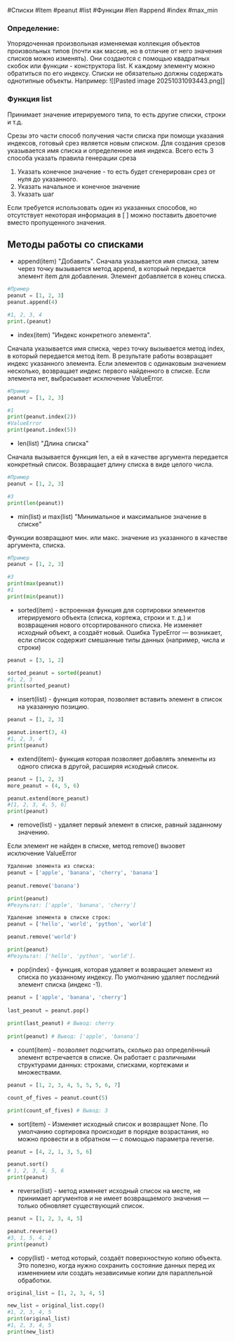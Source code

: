 #Списки #Item #peanut #list #Функции #len #append #index #max_min
### Определение:
Упорядоченная произвольная изменяемая коллекция объектов произвольных типов (почти как массив, но в отличие от него значения списков можно изменять). Они создаются с помощью квадратных скобок или функции - конструктора list. К каждому элементу можно обратиться по его индексу. Списки не обязательно должны содержать однотипные объекты.
Например:
![[Pasted image 20251031093443.png]]

### Функция list
Принимает значение итерируемого типа, то есть другие списки, строки и т.д.

Срезы это части способ получения части списка при помощи указания индексов, готовый срез является новым списком. Для создания срезов указывается имя списка и определенное имя индекса. Всего есть 3 способа указать правила генерации среза 
1. Указать конечное значение - то есть будет сгенерирован срез от нуля до указанного.
2. Указать начальное и конечное значение
3. Указать шаг

Если требуется использовать один из указанных способов, но отсутствует некоторая информация в [ ] можно поставить двоеточие вместо пропущенного значения.

## Методы работы со списками

* append(item) "Добавить". Сначала указывается имя списка, затем через точку вызывается метод append, в который передается элемент item для добавления. Элемент добавляется в конец списка.
```python
#Пример
peanut = [1, 2, 3]
peanut.append(4)

#1, 2, 3, 4
print.(peanut)
```

* index(item) "Индекс конкретного элемента".

Сначала указывается имя списка, через точку вызывается метод index, в который передается метод item. В результате работы возвращает индекс указанного элемента. Если элементов с одинаковым значением несколько, возвращает индекс первого найденного в списке. Если элемента нет, выбрасывает исключение ValueError.
```python
#Пример
peanut = [1, 2, 3]

#1
print(peanut.index(2))
#ValueError
print(peanut.index(5))
```

* len(list) "Длина списка"

Сначала вызывается функция len, а ей в качестве аргумента передается конкретный список. Возвращает длину списка в виде целого числа.
```python
#Пример
peanut = [1, 2, 3]

#3
print(len(peanut))
```

* min(list) и max(list) "Минимальное и максимальное значение в списке"

Функции возвращают мин. или макс. значение из указанного в качестве аргумента, списка.

```python
#Пример
peanut = [1, 2, 3]

#3
print(max(peanut))
#1
print(min(peanut))
```

* sorted(item) - встроенная функция для сортировки элементов итерируемого объекта (списка, кортежа, строки и т. д.) и возвращения нового отсортированного списка. Не изменяет исходный объект, а создаёт новый.
	Ошибка TypeError — возникает, если список содержит смешанные типы данных (например, числа и строки)
```python
peanut = [3, 1, 2]

sorted_peanut = sorted(peanut)
#1, 2, 3
print(sorted_peanut)
```

* insert(list) - функция которая, позволяет вставить элемент в список на указанную позицию.

```python
peanut = [1, 2, 3]

peanut.insert(3, 4)
#1, 2, 3, 4
print(peanut)
```

* extend(item)- функция которая позволяет добавлять элементы из одного списка в другой, расширяя исходный список.
```python
peanut = [1, 2, 3]
more_peanut = (4, 5, 6)

peanut.extend(more_peanut)
#[1, 2, 3, 4, 5, 6]
print(peanut)
```

* remove(list) - удаляет первый элемент в списке, равный заданному значению.

Если элемент не найден в списке, метод remove() вызовет исключение ValueError

```python
Удаление элемента из списка:
peanut = ['apple', 'banana', 'cherry', 'banana']
      
peanut.remove('banana')

print(peanut)
#Результат: ['apple', 'banana', 'cherry']

Удаление элемента в списке строк:
peanut = ['hello', 'world', 'python', 'world']

peanut.remove('world')

print(peanut)
#Результат: ['hello', 'python', 'world'].
```

* pop(index) - функция, которая удаляет и возвращает элемент из списка по указанному индексу. По умолчанию удаляет последний элемент списка (индекс -1).

```python
peanut = ['apple', 'banana', 'cherry']
  
last_peanut = peanut.pop()
  
print(last_peanut) # Вывод: cherry
  
print(peanut) # Вывод: ['apple', 'banana']
```

* count(item) - позволяет подсчитать, сколько раз определённый элемент встречается в списке. Он работает с различными структурами данных: строками, списками, кортежами и множествами.

```python
peanut = [1, 2, 3, 4, 5, 5, 5, 6, 7]

count_of_fives = peanut.count(5)

print(count_of_fives) # Вывод: 3
```

* sort(item) - Изменяет исходный список и возвращает None. По умолчанию сортировка происходит в порядке возрастания, но можно провести и в обратном — с помощью параметра reverse.
```python
peanut = [4, 2, 1, 3, 5, 6]

peanut.sort()
# 1, 2, 3, 4, 5, 6
print(peanut)
```

* reverse(list) - метод изменяет исходный список на месте, не принимает аргументов и не имеет возвращаемого значения — только обновляет существующий список.
```python
peanut = [1, 2, 3, 4, 5]

peanut.reverse()
#3, 1, 5, 4, 2
print(peanut)
```

* copy(list) - метод который, создаёт поверхностную копию объекта. Это полезно, когда нужно сохранить состояние данных перед их изменением или создать независимые копии для параллельной обработки.

```python
original_list = [1, 2, 3, 4, 5]

new_list = original_list.copy()
#1, 2, 3, 4, 5
print(original_list)
#1, 2, 3, 4, 5
print(new_list)
```